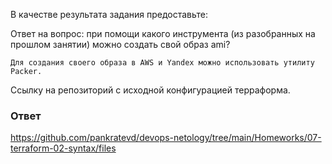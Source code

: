 В качестве результата задания предоставьте:

Ответ на вопрос: при помощи какого инструмента (из разобранных на прошлом занятии) можно создать свой образ ami?

```
Для создания своего образа в AWS и Yandex можно использовать утилиту Packer.
```

Ссылку на репозиторий с исходной конфигурацией терраформа.

### Ответ
https://github.com/pankratevd/devops-netology/tree/main/Homeworks/07-terraform-02-syntax/files
